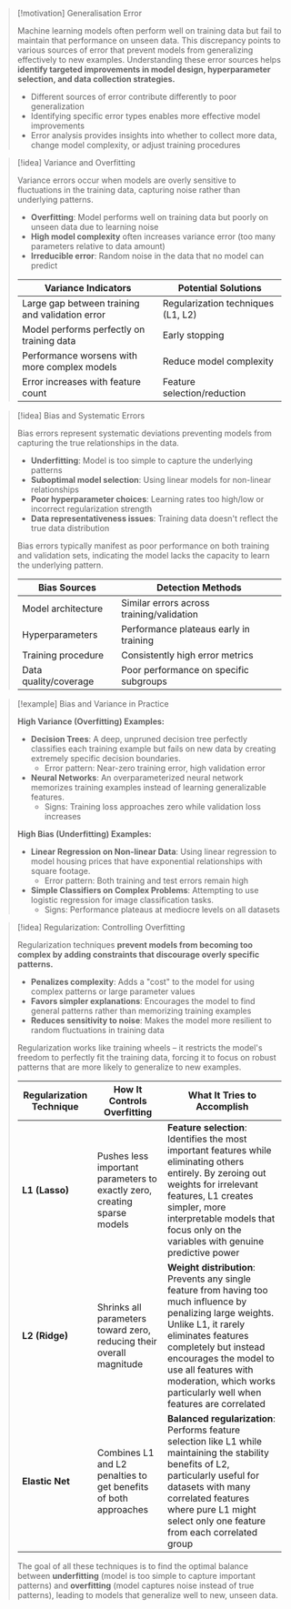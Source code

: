 > [!motivation] Generalisation Error
> 
> Machine learning models often perform well on training data but fail to maintain that performance on unseen data. This discrepancy points to various sources of error that prevent models from generalizing effectively to new examples. Understanding these error sources helps **identify targeted improvements in model design, hyperparameter selection, and data collection strategies.**
> 
> - Different sources of error contribute differently to poor generalization
> - Identifying specific error types enables more effective model improvements
> - Error analysis provides insights into whether to collect more data, change model complexity, or adjust training procedures

> [!idea] Variance and Overfitting
> 
> Variance errors occur when models are overly sensitive to fluctuations in the training data, capturing noise rather than underlying patterns.
> 
> - **Overfitting**: Model performs well on training data but poorly on unseen data due to learning noise
> - **High model complexity** often increases variance error (too many parameters relative to data amount)
> - **Irreducible error**: Random noise in the data that no model can predict
> 
> |Variance Indicators|Potential Solutions|
> |---|---|
> |Large gap between training and validation error|Regularization techniques (L1, L2)|
> |Model performs perfectly on training data|Early stopping|
> |Performance worsens with more complex models|Reduce model complexity|
> |Error increases with feature count|Feature selection/reduction|

> [!idea] Bias and Systematic Errors
> 
> Bias errors represent systematic deviations preventing models from capturing the true relationships in the data.
> 
> - **Underfitting**: Model is too simple to capture the underlying patterns
> - **Suboptimal model selection**: Using linear models for non-linear relationships
> - **Poor hyperparameter choices**: Learning rates too high/low or incorrect regularization strength
> - **Data representativeness issues**: Training data doesn't reflect the true data distribution
> 
> Bias errors typically manifest as poor performance on both training and validation sets, indicating the model lacks the capacity to learn the underlying pattern.
> 
> |Bias Sources|Detection Methods|
> |---|---|
> |Model architecture|Similar errors across training/validation|
> |Hyperparameters|Performance plateaus early in training|
> |Training procedure|Consistently high error metrics|
> |Data quality/coverage|Poor performance on specific subgroups|

> [!example] Bias and Variance in Practice
> 
> **High Variance (Overfitting) Examples:**
> 
> - **Decision Trees**: A deep, unpruned decision tree perfectly classifies each training example but fails on new data by creating extremely specific decision boundaries.
>     - Error pattern: Near-zero training error, high validation error
> - **Neural Networks**: An overparameterized neural network memorizes training examples instead of learning generalizable features.
>     - Signs: Training loss approaches zero while validation loss increases
> 
> **High Bias (Underfitting) Examples:**
> 
> - **Linear Regression on Non-linear Data**: Using linear regression to model housing prices that have exponential relationships with square footage.
>     - Error pattern: Both training and test errors remain high
> - **Simple Classifiers on Complex Problems**: Attempting to use logistic regression for image classification tasks.
>     - Signs: Performance plateaus at mediocre levels on all datasets
> 

> [!idea] Regularization: Controlling Overfitting
> 
> Regularization techniques **prevent models from becoming too complex by adding constraints that discourage overly specific patterns.**
> 
> - **Penalizes complexity**: Adds a "cost" to the model for using complex patterns or large parameter values
> - **Favors simpler explanations**: Encourages the model to find general patterns rather than memorizing training examples
> - **Reduces sensitivity to noise**: Makes the model more resilient to random fluctuations in training data
> 
> Regularization works like training wheels – it restricts the model's freedom to perfectly fit the training data, forcing it to focus on robust patterns that are more likely to generalize to new examples.
> 
> |Regularization Technique|How It Controls Overfitting|What It Tries to Accomplish|
> |---|---|---|
> |**L1 (Lasso)**|Pushes less important parameters to exactly zero, creating sparse models|**Feature selection**: Identifies the most important features while eliminating others entirely. By zeroing out weights for irrelevant features, L1 creates simpler, more interpretable models that focus only on the variables with genuine predictive power|
> |**L2 (Ridge)**|Shrinks all parameters toward zero, reducing their overall magnitude|**Weight distribution**: Prevents any single feature from having too much influence by penalizing large weights. Unlike L1, it rarely eliminates features completely but instead encourages the model to use all features with moderation, which works particularly well when features are correlated|
> |**Elastic Net**|Combines L1 and L2 penalties to get benefits of both approaches|**Balanced regularization**: Performs feature selection like L1 while maintaining the stability benefits of L2, particularly useful for datasets with many correlated features where pure L1 might select only one feature from each correlated group|
> 
> The goal of all these techniques is to find the optimal balance between **underfitting** (model is too simple to capture important patterns) and **overfitting** (model captures noise instead of true patterns), leading to models that generalize well to new, unseen data.


